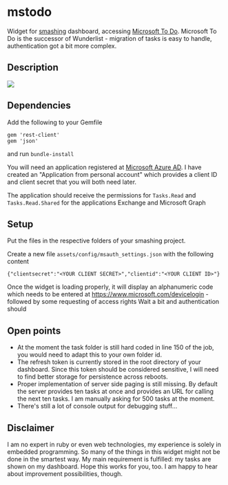 # mstodo
Widget for [smashing](https://github.com/Smashing/smashing) dashboard, accessing [Microsoft To Do](https://to-do.microsoft.com/).
Microsoft To Do is the successor of Wunderlist - migration of tasks is easy to handle, authentication got a bit more complex.

## Description
![](https://user-images.githubusercontent.com/61623490/75611344-076bbd00-5b1a-11ea-8d8c-cb47341f759c.png)
## Dependencies

Add the following to your Gemfile

    gem 'rest-client'
    gem 'json'

and run `bundle-install`

You will need an application registered at [Microsoft Azure AD](https://portal.azure.com/#blade/Microsoft_AAD_IAM/ActiveDirectoryMenuBlade/RegisteredApps).
I have created an "Application from personal account" which provides a client ID and client secret that you will both need later.

The application should receive the permissions for `Tasks.Read` and `Tasks.Read.Shared` for the applications Exchange and Microsoft Graph

## Setup

Put the files in the respective folders of your smashing project.

Create a new file `assets/config/msauth_settings.json` with the following content

    {"clientsecret":"<YOUR CLIENT SECRET>","clientid":"<YOUR CLIENT ID>"}
    
Once the widget is loading properly, it will display an alphanumeric code which needs to be entered at https://www.microsoft.com/devicelogin - followed by some requesting of access rights
Wait a bit and authentication should

## Open points

- At the moment the task folder is still hard coded in line 150 of the job, you would need to adapt this to your own folder id.
- The refresh token is currently stored in the root directory of your dashboard. Since this token should be considered sensitive, I will need to find better storage for persistence across reboots.
- Proper implementation of server side paging is still missing. By default the server provides ten tasks at once and provides an URL for calling the next ten tasks. I am manually asking for 500 tasks at the moment.
- There's still a lot of console output for debugging stuff...

## Disclaimer

I am no expert in ruby or even web technologies, my experience is solely in embedded programming. So many of the things in this widget might not be done in the smartest way. My main requirement is fulfilled: my tasks are shown on my dashboard. Hope this works for you, too. I am happy to hear about improvement possibilities, though.
